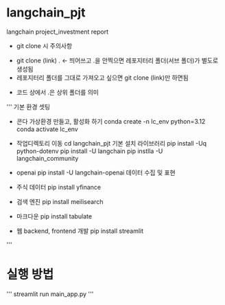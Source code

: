 # langchain_pjt
langchain project_investment report

* git clone 시 주의사항
 - git clone (link) . <- 띄어쓰고 .을 안찍으면 레포지터리 폴더(서브 폴더)가 별도로 생성됨
 - 레포지터리 폴더를 그대로 가져오고 싶으면 git clone (link)만 하면됨

* 코드 상에서 .은 상위 폴더를 의미

'''
기본 환경 셋팅
- 콘다 가상환경 만들고, 활성화 하기
conda create -n lc_env python=3.12
conda activate lc_env

- 작업디렉토리 이동
cd langchain_pjt
기본 설치 라이브러리
pip install -Uq python-dotenv
pip install -U langchain 
pip instlla -U langchain_community

- openai 
pip install -U langchain-openai 
데이터 수집 및 표현
- 주식 데이터
pip install yfinance

- 검색 엔진
pip install meilisearch

- 마크다운
pip install tabulate

- 웹 backend, frontend 개발
pip install streamlit

'''

# 실행 방법
'''
streamlit run main_app.py
'''